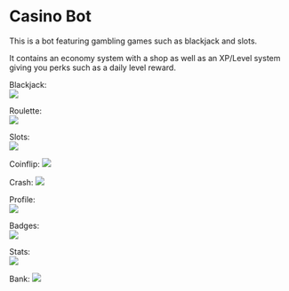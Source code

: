 # Casino Bot

This is a bot featuring gambling games such as blackjack and slots. 

It contains an economy system with a shop as well as an XP/Level system giving you perks such as a daily level reward.

Blackjack:  
![](https://i.imgur.com/vgokimI.png)
  
Roulette:  
![](https://i.imgur.com/FVsN56y.png)
  
Slots:  
![](https://i.imgur.com/ndujf3c.png)

Coinflip:
![](https://i.imgur.com/kZVHD30.png)

Crash:
![](https://i.imgur.com/NxM6bbm.png)
  
Profile:  
![](https://i.imgur.com/04vA481.png)
  
Badges:  
![](https://i.imgur.com/P3YlZeM.png)
  
Stats:  
![](https://i.imgur.com/IB7kCRo.png)

Bank: 
![](https://i.imgur.com/dbjG4hz.png)
